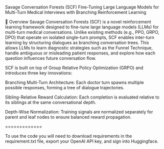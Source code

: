 Savage Conversation Forests (SCF)
Fine-Tuning Large Language Models for Multi-Turn Medical Interviews with Branching Reinforcement Learning

🔬 Overview
Savage Conversation Forests (SCF) is a novel reinforcement learning framework designed to fine-tune large language models (LLMs) for multi-turn medical conversations. Unlike existing methods (e.g., PPO, GRPO, DPO) that operate on isolated single-turn prompts, SCF enables inter-turn learning by structuring dialogues as branching conversation trees. This allows LLMs to learn diagnostic strategies such as the Funnel Technique, handle ambiguous or misleading patient responses, and explore how each question influences future conversation flow.

SCF is built on top of Group Relative Policy Optimization (GRPO) and introduces three key innovations:

Branching Multi-Turn Architecture: Each doctor turn spawns multiple possible responses, forming a tree of dialogue trajectories.

Sibling-Relative Reward Calculation: Each completion is evaluated relative to its siblings at the same conversational depth.

Depth-Wise Normalization: Training signals are normalized separately for parent and leaf nodes to ensure balanced reward propagation.


=============

To use the code you will need to download requirements in the requirement.txt file, export your OpenAI API key, and sign into Huggingface.
